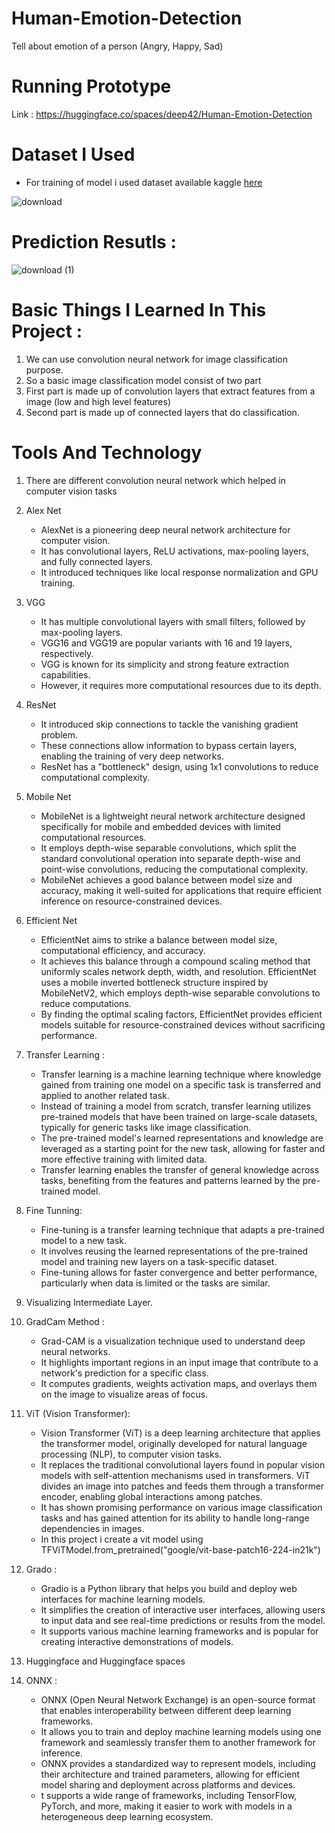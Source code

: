 # Human-Emotion-Detection
Tell about emotion of a person (Angry, Happy, Sad)

# Running Prototype
Link : https://huggingface.co/spaces/deep42/Human-Emotion-Detection

# Dataset I Used 
- For training of model i used dataset available kaggle [here]()
  
![download](https://github.com/deep-gtm/Human-Emotion-Detection/assets/70434931/e7dffc98-a007-47d1-b702-66be2d08012f)

# Prediction Resutls :

![download (1)](https://github.com/deep-gtm/Human-Emotion-Detection/assets/70434931/905e5b41-f0ba-4baa-9468-1aef1134ebef)

# Basic Things I Learned In This Project :
1. We can use convolution neural network for image classification purpose.
2. So a basic image classification model consist of two part
3. First part is made up of convolution layers that extract features from a image (low and high level features)
4. Second part is made up of connected layers that do classification.

# Tools And Technology
1. There are different convolution neural network which helped in computer vision tasks
  1. Alex Net
     - AlexNet is a pioneering deep neural network architecture for computer vision.
     - It has convolutional layers, ReLU activations, max-pooling layers, and fully connected layers.
     - It introduced techniques like local response normalization and GPU training.
  2. VGG
     - It has multiple convolutional layers with small filters, followed by max-pooling layers.
     - VGG16 and VGG19 are popular variants with 16 and 19 layers, respectively.
     - VGG is known for its simplicity and strong feature extraction capabilities.
     - However, it requires more computational resources due to its depth.
  3. ResNet
     - It introduced skip connections to tackle the vanishing gradient problem.
     - These connections allow information to bypass certain layers, enabling the training of very deep networks.
     - ResNet has a "bottleneck" design, using 1x1 convolutions to reduce computational complexity.
  4. Mobile Net
     - MobileNet is a lightweight neural network architecture designed specifically for mobile and embedded devices with limited computational resources.
     - It employs depth-wise separable convolutions, which split the standard convolutional operation into separate depth-wise and point-wise convolutions, reducing the computational complexity.
     - MobileNet achieves a good balance between model size and accuracy, making it well-suited for applications that require efficient inference on resource-constrained devices.
  5. Efficient Net
     - EfficientNet aims to strike a balance between model size, computational efficiency, and accuracy.
     - It achieves this balance through a compound scaling method that uniformly scales network depth, width, and resolution. EfficientNet uses a mobile inverted bottleneck structure inspired by MobileNetV2, which employs depth-wise separable convolutions to reduce computations.
     - By finding the optimal scaling factors, EfficientNet provides efficient models suitable for resource-constrained devices without sacrificing performance.

2. Transfer Learning :
     - Transfer learning is a machine learning technique where knowledge gained from training one model on a specific task is transferred and applied to another related task.
     - Instead of training a model from scratch, transfer learning utilizes pre-trained models that have been trained on large-scale datasets, typically for generic tasks like image classification.
     - The pre-trained model's learned representations and knowledge are leveraged as a starting point for the new task, allowing for faster and more effective training with limited data.
     - Transfer learning enables the transfer of general knowledge across tasks, benefiting from the features and patterns learned by the pre-trained model.

3. Fine Tunning:
     - Fine-tuning is a transfer learning technique that adapts a pre-trained model to a new task.
     - It involves reusing the learned representations of the pre-trained model and training new layers on a task-specific dataset.
     - Fine-tuning allows for faster convergence and better performance, particularly when data is limited or the tasks are similar.
4. Visualizing Intermediate Layer.
5. GradCam Method :
     - Grad-CAM is a visualization technique used to understand deep neural networks.
     - It highlights important regions in an input image that contribute to a network's prediction for a specific class.
     - It computes gradients, weights activation maps, and overlays them on the image to visualize areas of focus.
  
6. ViT (Vision Transformer):
     - Vision Transformer (ViT) is a deep learning architecture that applies the transformer model, originally developed for natural language processing (NLP), to computer vision tasks.
     - It replaces the traditional convolutional layers found in popular vision models with self-attention mechanisms used in transformers. ViT divides an image into patches and feeds them through a transformer encoder, enabling global interactions among patches.
     - It has shown promising performance on various image classification tasks and has gained attention for its ability to handle long-range dependencies in images.
     - In this project i create a vit model using TFViTModel.from_pretrained("google/vit-base-patch16-224-in21k")
7. Grado :
     - Gradio is a Python library that helps you build and deploy web interfaces for machine learning models.
     - It simplifies the creation of interactive user interfaces, allowing users to input data and see real-time predictions or results from the model.
     - It supports various machine learning frameworks and is popular for creating interactive demonstrations of models.
8. Huggingface and Huggingface spaces
9. ONNX :
      - ONNX (Open Neural Network Exchange) is an open-source format that enables interoperability between different deep learning frameworks.
      - It allows you to train and deploy machine learning models using one framework and seamlessly transfer them to another framework for inference.
      - ONNX provides a standardized way to represent models, including their architecture and trained parameters, allowing for efficient model sharing and deployment across platforms and devices.
      - t supports a wide range of frameworks, including TensorFlow, PyTorch, and more, making it easier to work with models in a heterogeneous deep learning ecosystem.
